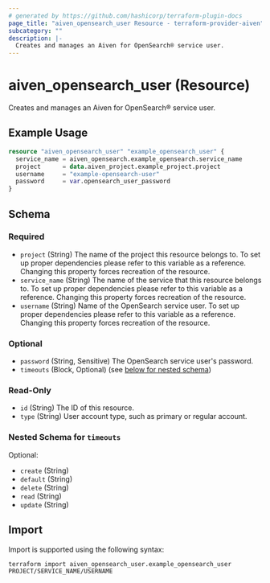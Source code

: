 ```yaml
---
# generated by https://github.com/hashicorp/terraform-plugin-docs
page_title: "aiven_opensearch_user Resource - terraform-provider-aiven"
subcategory: ""
description: |-
  Creates and manages an Aiven for OpenSearch® service user.
---
```


# aiven_opensearch_user (Resource)

Creates and manages an Aiven for OpenSearch® service user.

## Example Usage

```terraform
resource "aiven_opensearch_user" "example_opensearch_user" {
  service_name = aiven_opensearch.example_opensearch.service_name
  project      = data.aiven_project.example_project.project
  username     = "example-opensearch-user"
  password     = var.opensearch_user_password
}
```

<!-- schema generated by tfplugindocs -->
## Schema

### Required

- `project` (String) The name of the project this resource belongs to. To set up proper dependencies please refer to this variable as a reference. Changing this property forces recreation of the resource.
- `service_name` (String) The name of the service that this resource belongs to. To set up proper dependencies please refer to this variable as a reference. Changing this property forces recreation of the resource.
- `username` (String) Name of the OpenSearch service user. To set up proper dependencies please refer to this variable as a reference. Changing this property forces recreation of the resource.

### Optional

- `password` (String, Sensitive) The OpenSearch service user's password.
- `timeouts` (Block, Optional) (see [below for nested schema](#nestedblock--timeouts))

### Read-Only

- `id` (String) The ID of this resource.
- `type` (String) User account type, such as primary or regular account.

<a id="nestedblock--timeouts"></a>
### Nested Schema for `timeouts`

Optional:

- `create` (String)
- `default` (String)
- `delete` (String)
- `read` (String)
- `update` (String)

## Import

Import is supported using the following syntax:

```shell
terraform import aiven_opensearch_user.example_opensearch_user PROJECT/SERVICE_NAME/USERNAME
```
